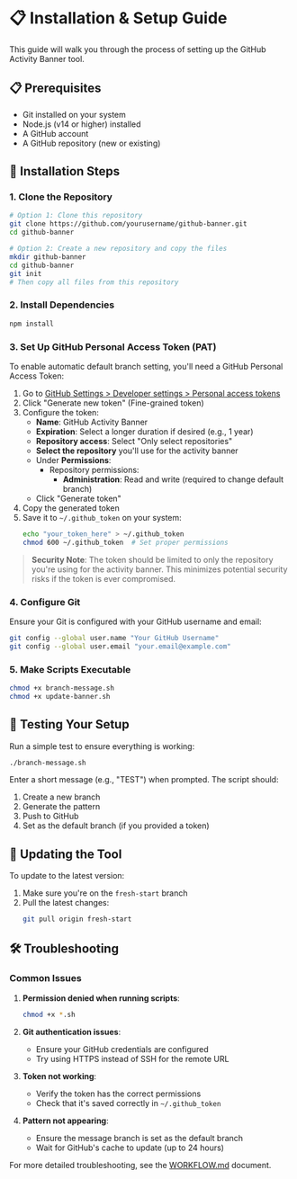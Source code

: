 # 📋 Installation & Setup Guide

This guide will walk you through the process of setting up the GitHub Activity Banner tool.

## 📋 Prerequisites

- Git installed on your system
- Node.js (v14 or higher) installed
- A GitHub account
- A GitHub repository (new or existing)

## 🚀 Installation Steps

### 1. Clone the Repository

```bash
# Option 1: Clone this repository
git clone https://github.com/yourusername/github-banner.git
cd github-banner

# Option 2: Create a new repository and copy the files
mkdir github-banner
cd github-banner
git init
# Then copy all files from this repository
```

### 2. Install Dependencies

```bash
npm install
```

### 3. Set Up GitHub Personal Access Token (PAT)

To enable automatic default branch setting, you'll need a GitHub Personal Access Token:

1. Go to [GitHub Settings > Developer settings > Personal access tokens](https://github.com/settings/tokens)
2. Click "Generate new token" (Fine-grained token)
3. Configure the token:
   - **Name**: GitHub Activity Banner
   - **Expiration**: Select a longer duration if desired (e.g., 1 year)
   - **Repository access**: Select "Only select repositories"
   - **Select the repository** you'll use for the activity banner
   - Under **Permissions**:
     - Repository permissions:
       - **Administration**: Read and write (required to change default branch)
   - Click "Generate token"
4. Copy the generated token
5. Save it to `~/.github_token` on your system:
   ```bash
   echo "your_token_here" > ~/.github_token
   chmod 600 ~/.github_token  # Set proper permissions
   ```

> **Security Note**: The token should be limited to only the repository you're using for the activity banner. This minimizes potential security risks if the token is ever compromised.

### 4. Configure Git

Ensure your Git is configured with your GitHub username and email:

```bash
git config --global user.name "Your GitHub Username"
git config --global user.email "your.email@example.com"
```

### 5. Make Scripts Executable

```bash
chmod +x branch-message.sh
chmod +x update-banner.sh
```

## 🧪 Testing Your Setup

Run a simple test to ensure everything is working:

```bash
./branch-message.sh
```

Enter a short message (e.g., "TEST") when prompted. The script should:
1. Create a new branch
2. Generate the pattern
3. Push to GitHub
4. Set as the default branch (if you provided a token)

## 🔄 Updating the Tool

To update to the latest version:

1. Make sure you're on the `fresh-start` branch
2. Pull the latest changes:
   ```bash
   git pull origin fresh-start
   ```

## 🛠️ Troubleshooting

### Common Issues

1. **Permission denied when running scripts**:
   ```bash
   chmod +x *.sh
   ```

2. **Git authentication issues**:
   - Ensure your GitHub credentials are configured
   - Try using HTTPS instead of SSH for the remote URL

3. **Token not working**:
   - Verify the token has the correct permissions
   - Check that it's saved correctly in `~/.github_token`

4. **Pattern not appearing**:
   - Ensure the message branch is set as the default branch
   - Wait for GitHub's cache to update (up to 24 hours)

For more detailed troubleshooting, see the [WORKFLOW.md](WORKFLOW.md) document.
